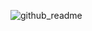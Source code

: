 ![github_readme](https://user-images.githubusercontent.com/44488750/225931683-e89ae976-453d-4320-8ef7-7ddadd252576.png)
